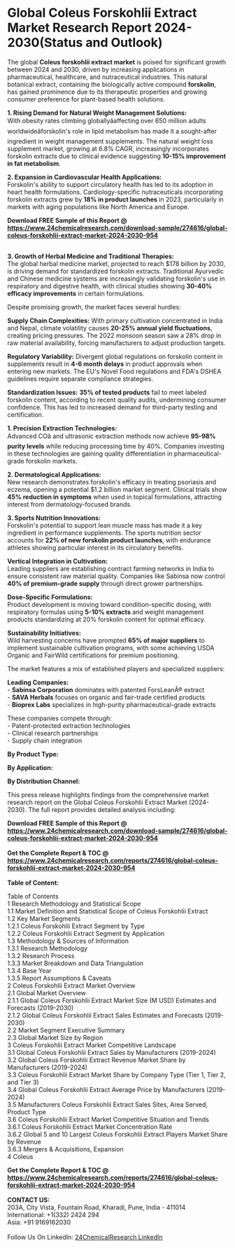 <h1>Global Coleus Forskohlii Extract Market Research Report 2024-2030(Status and Outlook)</h1><p>The global <strong>Coleus forskohlii extract market</strong> is poised for significant growth between 2024 and 2030, driven by increasing applications in pharmaceutical, healthcare, and nutraceutical industries. This natural botanical extract, containing the biologically active compound <strong>forskolin</strong>, has gained prominence due to its therapeutic properties and growing consumer preference for plant-based health solutions.</p><p><strong>1. Rising Demand for Natural Weight Management Solutions:</strong><br>
With obesity rates climbing globallyâaffecting over 650 million adults worldwideâforskolin's role in lipid metabolism has made it a sought-after ingredient in weight management supplements. The natural weight loss supplement market, growing at 6.8% CAGR, increasingly incorporates forskolin extracts due to clinical evidence suggesting <strong>10-15% improvement in fat metabolism</strong>.</p><p><strong>2. Expansion in Cardiovascular Health Applications:</strong><br>
Forskolin's ability to support circulatory health has led to its adoption in heart health formulations. Cardiology-specific nutraceuticals incorporating forskolin extracts grew by <strong>18% in product launches</strong> in 2023, particularly in markets with aging populations like North America and Europe.</p><div><b>Download FREE Sample of this Report @ 
            <a href="https://www.24chemicalresearch.com/download-sample/274616/global-coleus-forskohlii-extract-market-2024-2030-954">
            https://www.24chemicalresearch.com/download-sample/274616/global-coleus-forskohlii-extract-market-2024-2030-954</a></b></div><br><p><strong>3. Growth of Herbal Medicine and Traditional Therapies:</strong><br>
The global herbal medicine market, projected to reach $178 billion by 2030, is driving demand for standardized forskolin extracts. Traditional Ayurvedic and Chinese medicine systems are increasingly validating forskolin's use in respiratory and digestive health, with clinical studies showing <strong>30-40% efficacy improvements</strong> in certain formulations.</p><p>Despite promising growth, the market faces several hurdles:</p><p><strong>Supply Chain Complexities:</strong> With primary cultivation concentrated in India and Nepal, climate volatility causes <strong>20-25% annual yield fluctuations</strong>, creating pricing pressures. The 2022 monsoon season saw a 28% drop in raw material availability, forcing manufacturers to adjust production targets.</p><p><strong>Regulatory Variability:</strong> Divergent global regulations on forskolin content in supplements result in <strong>4-6 month delays</strong> in product approvals when entering new markets. The EU's Novel Food regulations and FDA's DSHEA guidelines require separate compliance strategies.</p><p><strong>Standardization Issues:</strong> <strong>35% of tested products</strong> fail to meet labeled forskolin content, according to recent quality audits, undermining consumer confidence. This has led to increased demand for third-party testing and certification.</p><p><strong>1. Precision Extraction Technologies:</strong><br>
Advanced COâ and ultrasonic extraction methods now achieve <strong>95-98% purity levels</strong> while reducing processing time by 40%. Companies investing in these technologies are gaining quality differentiation in pharmaceutical-grade forskolin markets.</p><p><strong>2. Dermatological Applications:</strong><br>
New research demonstrates forskolin's efficacy in treating psoriasis and eczema, opening a potential $1.2 billion market segment. Clinical trials show <strong>45% reduction in symptoms</strong> when used in topical formulations, attracting interest from dermatology-focused brands.</p><p><strong>3. Sports Nutrition Innovations:</strong><br>
Forskolin's potential to support lean muscle mass has made it a key ingredient in performance supplements. The sports nutrition sector accounts for <strong>22% of new forskolin product launches</strong>, with endurance athletes showing particular interest in its circulatory benefits.</p><p><strong>Vertical Integration in Cultivation:</strong><br>
	Leading suppliers are establishing contract farming networks in India to ensure consistent raw material quality. Companies like Sabinsa now control <strong>40% of premium-grade supply</strong> through direct grower partnerships.</p><p><strong>Dose-Specific Formulations:</strong><br>
	Product development is moving toward condition-specific dosing, with respiratory formulas using <strong>5-10% extracts</strong> and weight management products standardizing at 20% forskolin content for optimal efficacy.</p><p><strong>Sustainability Initiatives:</strong><br>
	Wild harvesting concerns have prompted <strong>65% of major suppliers</strong> to implement sustainable cultivation programs, with some achieving USDA Organic and FairWild certifications for premium positioning.</p><p>The market features a mix of established players and specialized suppliers:</p><p><strong>Leading Companies:</strong><br>
- <strong>Sabinsa Corporation</strong> dominates with patented ForsLeanÂ® extract<br>
- <strong>SAVA Herbals</strong> focuses on organic and fair-trade certified products<br>
- <strong>Bioprex Labs</strong> specializes in high-purity pharmaceutical-grade extracts</p><p>These companies compete through:<br>
- Patent-protected extraction technologies<br>
- Clinical research partnerships<br>
- Supply chain integration</p><p><strong>By Product Type:</strong></p><p><strong>By Application:</strong></p><p><strong>By Distribution Channel:</strong></p><p>This press release highlights findings from the comprehensive market research report on the Global Coleus Forskohlii Extract Market (2024-2030). The full report provides detailed analysis including:</p><div><b>Download FREE Sample of this Report @ 
            <a href="https://www.24chemicalresearch.com/download-sample/274616/global-coleus-forskohlii-extract-market-2024-2030-954">
            https://www.24chemicalresearch.com/download-sample/274616/global-coleus-forskohlii-extract-market-2024-2030-954</a></b></div><br><div><b>Get the Complete Report & TOC @ 
            <a href="https://www.24chemicalresearch.com/reports/274616/global-coleus-forskohlii-extract-market-2024-2030-954">
            https://www.24chemicalresearch.com/reports/274616/global-coleus-forskohlii-extract-market-2024-2030-954</a></b></div><br>
            <b>Table of Content:</b><p>Table of Contents<br />
1 Research Methodology and Statistical Scope<br />
1.1 Market Definition and Statistical Scope of Coleus Forskohlii Extract<br />
1.2 Key Market Segments<br />
1.2.1 Coleus Forskohlii Extract Segment by Type<br />
1.2.2 Coleus Forskohlii Extract Segment by Application<br />
1.3 Methodology & Sources of Information<br />
1.3.1 Research Methodology<br />
1.3.2 Research Process<br />
1.3.3 Market Breakdown and Data Triangulation<br />
1.3.4 Base Year<br />
1.3.5 Report Assumptions & Caveats<br />
2 Coleus Forskohlii Extract Market Overview<br />
2.1 Global Market Overview<br />
2.1.1 Global Coleus Forskohlii Extract Market Size (M USD) Estimates and Forecasts (2019-2030)<br />
2.1.2 Global Coleus Forskohlii Extract Sales Estimates and Forecasts (2019-2030)<br />
2.2 Market Segment Executive Summary<br />
2.3 Global Market Size by Region<br />
3 Coleus Forskohlii Extract Market Competitive Landscape<br />
3.1 Global Coleus Forskohlii Extract Sales by Manufacturers (2019-2024)<br />
3.2 Global Coleus Forskohlii Extract Revenue Market Share by Manufacturers (2019-2024)<br />
3.3 Coleus Forskohlii Extract Market Share by Company Type (Tier 1, Tier 2, and Tier 3)<br />
3.4 Global Coleus Forskohlii Extract Average Price by Manufacturers (2019-2024)<br />
3.5 Manufacturers Coleus Forskohlii Extract Sales Sites, Area Served, Product Type<br />
3.6 Coleus Forskohlii Extract Market Competitive Situation and Trends<br />
3.6.1 Coleus Forskohlii Extract Market Concentration Rate<br />
3.6.2 Global 5 and 10 Largest Coleus Forskohlii Extract Players Market Share by Revenue<br />
3.6.3 Mergers & Acquisitions, Expansion<br />
4 Coleus </p><div><b>Get the Complete Report & TOC @ 
            <a href="https://www.24chemicalresearch.com/reports/274616/global-coleus-forskohlii-extract-market-2024-2030-954">
            https://www.24chemicalresearch.com/reports/274616/global-coleus-forskohlii-extract-market-2024-2030-954</a></b></div><br><b>CONTACT US:</b><br>
            203A, City Vista, Fountain Road, Kharadi, Pune, India - 411014<br>
            International: +1(332) 2424 294<br>
            Asia: +91 9169162030 <br><br>
            Follow Us On LinkedIn: <a href="https://www.linkedin.com/company/24chemicalresearch/">24ChemicalResearch LinkedIn</a>